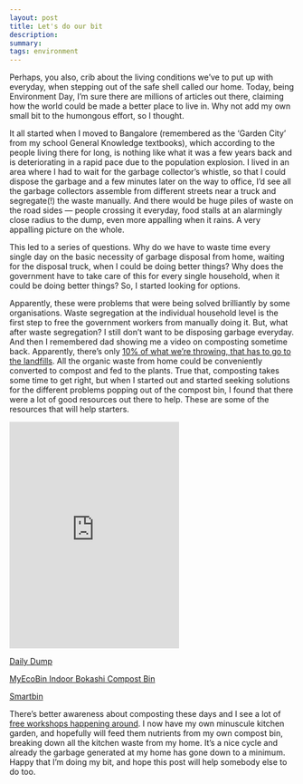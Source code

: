 ```yaml
---
layout: post
title: Let's do our bit
description: 
summary:
tags: environment
---
```


Perhaps, you also, crib about the living conditions we’ve to put up with everyday, when stepping out of the safe shell called our home. Today, being Environment Day, I’m sure there are millions of articles out there, claiming how the world could be made a better place to live in. Why not add my own small bit to the humongous effort, so I thought.

It all started when I moved to Bangalore (remembered as the ‘Garden City’ from my school General Knowledge textbooks), which according to the people living there for long, is nothing like what it was a few years back and is deteriorating in a rapid pace due to the population explosion. I lived in an area where I had to wait for the garbage collector’s whistle, so that I could dispose the garbage and a few minutes later on the way to office, I’d see all the garbage collectors assemble from different streets near a truck and segregate(!) the waste manually. And there would be huge piles of waste on the road sides — people crossing it everyday, food stalls at an alarmingly close radius to the dump, even more appalling when it rains. A very appalling picture on the whole.

This led to a series of questions. Why do we have to waste time every single day on the basic necessity of garbage disposal from home, waiting for the disposal truck, when I could be doing better things? Why does the government have to take care of this for every single household, when it could be doing better things? So, I started looking for options.

Apparently, these were problems that were being solved brilliantly by some organisations. Waste segregation at the individual household level is the first step to free the government workers from manually doing it. But, what after waste segregation? I still don’t want to be disposing garbage everyday. And then I remembered dad showing me a video on composting sometime back. Apparently, there’s only [10% of what we’re throwing, that has to go to the landfills](http://dailydump.org/learn/sorting.html). All the organic waste from home could be conveniently converted to compost and fed to the plants. True that, composting takes some time to get right, but when I started out and started seeking solutions for the different problems popping out of the compost bin, I found that there were a lot of good resources out there to help. These are some of the resources that will help starters.

<iframe height="400" src="https://www.youtube.com/embed/-7IM5sWl9GY" title="YouTube video player" frameborder="0" allow="accelerometer; autoplay; clipboard-write; encrypted-media; gyroscope; picture-in-picture" allowfullscreen></iframe>

[Daily Dump](http://dailydump.org/)

[MyEcoBin Indoor Bokashi Compost Bin](http://myecobin.in/)

[Smartbin](http://www.greentechlife.in/smartbin/)

There’s better awareness about composting these days and I see a lot of [free workshops happening around](https://agreenventure.wordpress.com/). I now have my own minuscule kitchen garden, and hopefully will feed them nutrients from my own compost bin, breaking down all the kitchen waste from my home. It’s a nice cycle and already the garbage generated at my home has gone down to a minimum. Happy that I’m doing my bit, and hope this post will help somebody else to do too.
